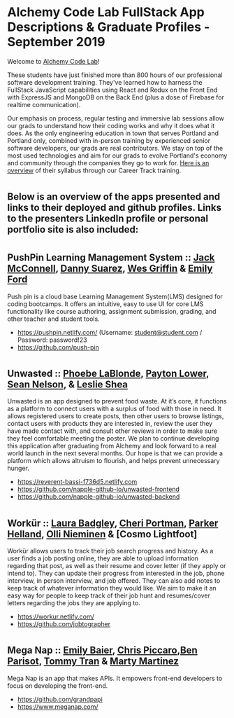 # Alchemy Code Lab FullStack App Descriptions & Graduate Profiles - September 2019

Welcome to [Alchemy Code Lab](https://www.alchemycodelab.com)! 

These students have just finished more than 800 hours of our professional software development training. They've learned how to harness the FullStack JavaScript capabilities using React and Redux on the Front End with ExpressJS and MongoDB on the Back End (plus a dose of Firebase for realtime communication).

Our emphasis on process, regular testing and immersive lab sessions allow our grads to understand how their coding works and why it does what it does. As the only engineering education in town that serves Portland and Portland only, combined with in-person training by experienced senior software developers, our grads are real contributors. We stay on top of the most used technologies and aim for our grads to evolve Portland's economy and community through the companies they go to work for. [Here is an overview](https://docs.google.com/document/d/1RVKZ4wzOLJn5OeIE-94riRoJGLpwLRG1SuBdGY7sedg/edit?usp=sharing) of their syllabus through our Career Track training.  

# <h2> Below is an overview of the apps presented and links to their deployed and github profiles. Links to the presenters LinkedIn profile or personal portfolio site is also included:

# <h2> PushPin Learning Management System :: [Jack McConnell](https://www.linkedin.com/in/mcconnelljack/), [Danny Suarez](https://www.linkedin.com/in/danny-suarez/), [Wes Griffin](https://www.linkedin.com/in/wes-griffin-319b7a184/) & [Emily Ford](https://www.linkedin.com/in/mle4d/)
  
Push pin is a cloud base Learning Management System(LMS) designed for coding bootcamps. It offers an intuitive, easy to use UI for core LMS functionality like course authoring, assignment submission, grading, and other teacher and student tools. 
- https://pushpin.netlify.com/ (Username: student@student.com / Password: password!23
- https://github.com/push-pin

# <h2> Unwasted :: [Phoebe LaBlonde](https://www.linkedin.com/in/phoebe-lablonde/), [Payton Lower](https://www.linkedin.com/in/paytonlower/), [Sean Nelson](https://www.linkedin.com/in/sean-nelson-0090a8110/), & [Leslie Shea](https://www.linkedin.com/in/leslieyshea/)
Unwasted is an app designed to prevent food waste. At it’s core, it functions as a platform to connect users with a surplus of food with those in need. It allows registered users to create posts, then other users to browse listings, contact users with products they are interested in, review the user they have made contact with, and consult other reviews in order to make sure they feel comfortable meeting the poster. We plan to continue developing this application after graduating from Alchemy and look forward to a real world launch in the next several months. Our hope is that we can provide a platform which allows altruism to flourish, and helps prevent unnecessary hunger.
- https://reverent-bassi-f736d5.netlify.com
- https://github.com/napple-github-io/unwasted-frontend
- https://github.com/napple-github-io/unwasted-backend

# <h2> Workür :: [Laura Badgley](https://www.linkedin.com/in/laura-badgley/), [Cheri Portman](https://www.linkedin.com/in/cheriportman/), [Parker Helland](https://www.linkedin.com/in/parker-christian-helland/), [Olli Nieminen](https://www.linkedin.com/in/nieminenolli/) & [Cosmo Lightfoot]
  
Workür allows users to track their job search progress and history. As a user finds a job posting online, they are able to upload information regarding that post, as well as their resume and cover letter (if they apply or intend to). They can update their progress from interested in the job, phone interview, in person interview, and job offered. They can also add notes to keep track of whatever information they would like.
We aim to make it an easy way for people to keep track of their job hunt and resumes/cover letters regarding the jobs they are applying to.
- https://workur.netlify.com/
- https://github.com/jobtographer

# <h2> Mega Nap :: [Emily Baier](https://www.linkedin.com/in/emily-baier/), [Chris Piccaro](https://www.linkedin.com/in/chris-piccaro/),[Ben Parisot](https://www.linkedin.com/in/benparisot/), [Tommy Tran](https://www.linkedin.com/in/tranttommy/) & [Marty Martinez](https://www.linkedin.com/in/marty-martinez/)

Mega Nap is an app that makes APIs. It empowers front-end developers to focus on developing the front-end.
 - https://github.com/grandpapi
 - https://www.meganap.com/

